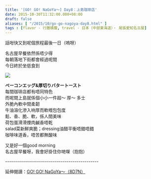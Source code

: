 ```yaml
---
title: '[GO! GO! NaGoYa～] Day8：上島珈琲店'
date: 2015-10-30T11:32:00.000+08:00
draft: false
aliases: [ "/2015/10/go-go-nagoya-day8.html" ]
tags : [flavor - 行膳積腹, travel - 日本（中部東海道）・ 尾張愛知名古屋]
---
```


話咁快又到呢個旅程最後一日（嗚呀）  
  
名古屋早餐依然係唔少得  
每朝落地下街都會經過呢間  
今日終於坐低食到  

[![](https://c1.staticflickr.com/9/8627/27590966443_fd8d695ca3_z.jpg)](https://c1.staticflickr.com/9/8627/27590966443_fd8d695ca3_z.jpg)

**ベーコンエッグ&厚切りバタートースト**  
每間珈琲店都有唔同特色  
而呢間上島就係個小小一件超～ 厚～ 多士  
外脆內軟中間柔韌  
牛油溶化滲入响厚而軟嘅包包度  
鬆、香、脆、軟，係人間美味  
荷包蛋滑滑煙肉鹹香唔乾  
salad菜新鮮爽脆；dressing油醋平衡唔錯唔錯  
咖啡味道香，唔苦都無酸味  
  
又是好一個good morning  
名古屋早餐呀，我會好掛住你哋㗎（抱抱）  
  
\-----------------------------------------------  
  
延伸閱讀：[GO! GO! NaGoYa～（8D7N）](http://www.hidie.net/2015/11/go-go-nagoya8d7n.html)